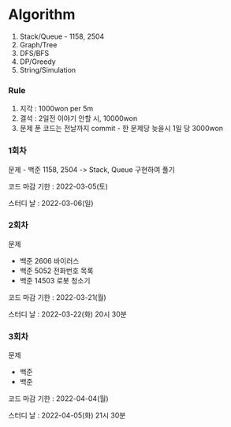 # Algorithm

1. Stack/Queue - 1158, 2504
2. Graph/Tree
3. DFS/BFS
4. DP/Greedy
5. String/Simulation

### Rule

1. 지각 : 1000won per 5m
2. 결석 : 2일전 이야기 안할 시, 10000won
3. 문제 푼 코드는 전날까지 commit - 한 문제당 늦을시 1일 당 3000won

### 1회차

문제 - 백준 1158, 2504 -> Stack, Queue 구현하여 풀기

코드 마감 기한 : 2022-03-05(토)

스터디 날 : 2022-03-06(일)

### 2회차

문제

-   백준 2606 바이러스
-   백준 5052 전화번호 목록
-   백준 14503 로봇 청소기

코드 마감 기한 : 2022-03-21(월)

스터디 날 : 2022-03-22(화) 20시 30분

### 3회차

문제

-   백준
-   백준

코드 마감 기한 : 2022-04-04(월)

스터디 날 : 2022-04-05(화) 21시 30분
